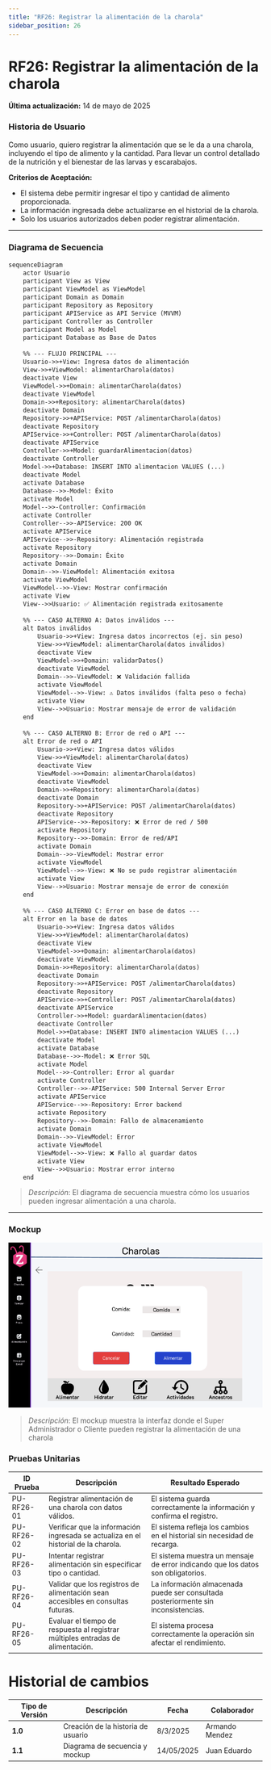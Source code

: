 ```yaml
---
title: "RF26: Registrar la alimentación de la charola"  
sidebar_position: 26
---
```


# RF26: Registrar la alimentación de la charola

**Última actualización:** 14 de mayo de 2025

### Historia de Usuario
Como usuario, quiero registrar la alimentación que se le da a una charola, incluyendo el tipo de alimento y la cantidad. Para llevar un control detallado de la nutrición y el bienestar de las larvas y escarabajos.

  **Criterios de Aceptación:**
  - El sistema debe permitir ingresar el tipo y cantidad de alimento proporcionada.
  - La información ingresada debe actualizarse en el historial de la charola.
  - Solo los usuarios autorizados deben poder registrar alimentación.

---

### Diagrama de Secuencia

```mermaid
sequenceDiagram
    actor Usuario 
    participant View as View
    participant ViewModel as ViewModel
    participant Domain as Domain
    participant Repository as Repository
    participant APIService as API Service (MVVM)
    participant Controller as Controller
    participant Model as Model
    participant Database as Base de Datos

    %% --- FLUJO PRINCIPAL ---
    Usuario->>+View: Ingresa datos de alimentación
    View->>+ViewModel: alimentarCharola(datos)
    deactivate View
    ViewModel->>+Domain: alimentarCharola(datos)
    deactivate ViewModel
    Domain->>+Repository: alimentarCharola(datos)
    deactivate Domain
    Repository->>+APIService: POST /alimentarCharola(datos)
    deactivate Repository
    APIService->>+Controller: POST /alimentarCharola(datos)
    deactivate APIService
    Controller->>+Model: guardarAlimentacion(datos)
    deactivate Controller
    Model->>+Database: INSERT INTO alimentacion VALUES (...)
    deactivate Model
    activate Database
    Database-->>-Model: Éxito
    activate Model
    Model-->>-Controller: Confirmación
    activate Controller
    Controller-->>-APIService: 200 OK
    activate APIService
    APIService-->>-Repository: Alimentación registrada
    activate Repository
    Repository-->>-Domain: Éxito
    activate Domain
    Domain-->>-ViewModel: Alimentación exitosa
    activate ViewModel
    ViewModel-->>-View: Mostrar confirmación
    activate View
    View-->>Usuario: ✅ Alimentación registrada exitosamente

    %% --- CASO ALTERNO A: Datos inválidos ---
    alt Datos inválidos
        Usuario->>+View: Ingresa datos incorrectos (ej. sin peso)
        View->>+ViewModel: alimentarCharola(datos inválidos)
        deactivate View
        ViewModel->>+Domain: validarDatos()
        deactivate ViewModel
        Domain-->>-ViewModel: ❌ Validación fallida
        activate ViewModel
        ViewModel-->>-View: ⚠️ Datos inválidos (falta peso o fecha)
        activate View
        View-->>Usuario: Mostrar mensaje de error de validación
    end

    %% --- CASO ALTERNO B: Error de red o API ---
    alt Error de red o API
        Usuario->>+View: Ingresa datos válidos
        View->>+ViewModel: alimentarCharola(datos)
        deactivate View
        ViewModel->>+Domain: alimentarCharola(datos)
        deactivate ViewModel
        Domain->>+Repository: alimentarCharola(datos)
        deactivate Domain
        Repository->>+APIService: POST /alimentarCharola(datos)
        deactivate Repository
        APIService-->>-Repository: ❌ Error de red / 500
        activate Repository
        Repository-->>-Domain: Error de red/API
        activate Domain
        Domain-->>-ViewModel: Mostrar error
        activate ViewModel
        ViewModel-->>-View: ❌ No se pudo registrar alimentación
        activate View
        View-->>Usuario: Mostrar mensaje de error de conexión
    end

    %% --- CASO ALTERNO C: Error en base de datos ---
    alt Error en la base de datos
        Usuario->>+View: Ingresa datos válidos
        View->>+ViewModel: alimentarCharola(datos)
        deactivate View
        ViewModel->>+Domain: alimentarCharola(datos)
        deactivate ViewModel
        Domain->>+Repository: alimentarCharola(datos)
        deactivate Domain
        Repository->>+APIService: POST /alimentarCharola(datos)
        deactivate Repository
        APIService->>+Controller: POST /alimentarCharola(datos)
        deactivate APIService
        Controller->>+Model: guardarAlimentacion(datos)
        deactivate Controller
        Model->>+Database: INSERT INTO alimentacion VALUES (...)
        deactivate Model
        activate Database
        Database-->>-Model: ❌ Error SQL
        activate Model
        Model-->>-Controller: Error al guardar
        activate Controller
        Controller-->>-APIService: 500 Internal Server Error
        activate APIService
        APIService-->>-Repository: Error backend
        activate Repository
        Repository-->>-Domain: Fallo de almacenamiento
        activate Domain
        Domain-->>-ViewModel: Error
        activate ViewModel
        ViewModel-->>-View: ❌ Fallo al guardar datos
        activate View
        View-->>Usuario: Mostrar error interno
    end
```

> *Descripción*: El diagrama de secuencia muestra cómo los usuarios pueden ingresar alimentación a una charola.

---

### Mockup

![Mockup](./image-3.png)

> *Descripción*: El mockup muestra la interfaz donde el Super Administrador o Cliente pueden registrar la alimentación de una charola



### Pruebas Unitarias 
| ID Prueba  | Descripción                                               | Resultado Esperado  |
|------------|-----------------------------------------------------------|---------------------|
| PU-RF26-01 | Registrar alimentación de una charola con datos válidos.  | El sistema guarda correctamente la información y confirma el registro. |
| PU-RF26-02 | Verificar que la información ingresada se actualiza en el historial de la charola. | El sistema refleja los cambios en el historial sin necesidad de recarga. |
| PU-RF26-03 | Intentar registrar alimentación sin especificar tipo o cantidad. | El sistema muestra un mensaje de error indicando que los datos son obligatorios. |
| PU-RF26-04 | Validar que los registros de alimentación sean accesibles en consultas futuras. | La información almacenada puede ser consultada posteriormente sin inconsistencias. |
| PU-RF26-05 | Evaluar el tiempo de respuesta al registrar múltiples entradas de alimentación. | El sistema procesa correctamente la operación sin afectar el rendimiento. |


# Historial de cambios
| **Tipo de Versión** | **Descripción**                      | **Fecha**  | **Colaborador**   |
| ------------------- | ------------------------------------ | ---------- | ----------------- |
| **1.0**             | Creación de la historia de usuario   | 8/3/2025   | Armando Mendez    |
| **1.1**             | Diagrama de secuencia y mockup       | 14/05/2025 | Juan Eduardo      |
